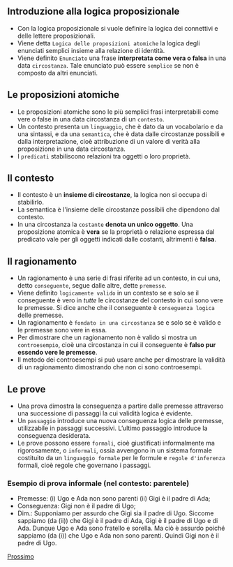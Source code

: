 ## Introduzione alla logica proposizionale
- Con la logica proposizionale si vuole definire la logica dei connettivi e delle lettere proposizionali.
- Viene detta `Logica delle proposizioni atomiche` la logica degli enunciati semplici insieme alla relazione di identità.
- Viene definito `Enunciato` una frase **interpretata come vera o falsa** in una data `circostanza`. Tale enunciato può essere `semplice` se non è composto da altri enunciati.

## Le proposizioni atomiche
- Le proposizioni atomiche sono le più semplici frasi interpretabili come vere o false in una data circostanza di un `contesto`. 
- Un contesto presenta un `linguaggio`, che è dato da un vocabolario e da una sintassi, e da una `semantica`, che è data dalle circostanze possibili e dalla interpretazione, cioè attribuzione di un valore di verità alla proposizione in una data circostanza.
- I `predicati` stabiliscono relazioni tra oggetti o loro proprietà.

## Il contesto
- Il contesto è un **insieme di circostanze**, la logica non si occupa di stabilirlo.
- La semantica è l'insieme delle circostanze possibili che dipendono dal contesto.
- In una circostanza la `costante` **denota un unico oggetto**. Una proposizione atomica è **vera** se la proprietà o relazione espressa dal predicato vale per gli oggetti indicati dalle costanti, altrimenti è **falsa**.

## Il ragionamento
- Un ragionamento è una serie di frasi riferite ad un contesto, in cui una, detto `conseguente`, segue dalle altre, dette `premesse`.
- Viene definito `logicamente valido` in un contesto se e solo se il conseguente è vero in *tutte* le circostanze del contesto in cui sono vere le premesse. Si dice anche che il conseguente è `conseguenza logica` delle premesse.
- Un ragionamento è `fondato in una circostanza` se e solo se è valido e le premesse sono vere in essa.
-  Per dimostrare che un ragionamento non è valido si mostra un `controesempio`, cioè una circostanza in cui il conseguente è **falso pur essendo vere le premesse**.
- Il metodo dei controesempi si può usare anche per dimostrare la validità di un ragionamento dimostrando che non ci sono controesempi.

## Le prove
- Una prova dimostra la conseguenza a partire dalle premesse attraverso una successione di passaggi la cui validità logica è evidente.
- Un `passaggio` introduce una nuova conseguenza logica delle premesse, utilizzabile in passaggi successivi. L’ultimo passaggio introduce la conseguenza desiderata.
- Le prove possono essere `formali`, cioè giustificati informalmente ma rigorosamente, o `informali`, ossia avvengono in un sistema formale costituito da un `linguaggio formale` per le formule e `regole d'inferenza` formali, cioè regole che governano i passaggi.

### Esempio di prova informale (nel contesto: parentele)
- Premesse: (i) Ugo e Ada non sono parenti (ii) Gigi è il padre di Ada;
- Conseguenza: Gigi non è il padre di Ugo;
- Dim.: Supponiamo per assurdo che Gigi sia il padre di Ugo. Siccome sappiamo (da (ii)) che Gigi è il padre di Ada, Gigi è il padre di Ugo e di Ada. Dunque Ugo e Ada sono fratello e sorella. Ma ciò è assurdo poiché sappiamo (da (i)) che Ugo e Ada non sono parenti.
Quindi Gigi non è il padre di Ugo.

[Prossimo](https://github.com/Gabri432/logica_matematica/blob/master/logica_dei_connettivi.md)